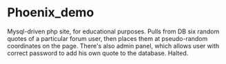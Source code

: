 # Phoenix_demo
Mysql-driven php site, for educational purposes. 
Pulls from DB six random quotes of a particular forum user, then places them at pseudo-random coordinates on the page. 
There's also admin panel, which allows user with correct password to add his own quote to the database.
Halted.
